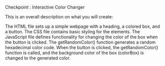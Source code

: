 Checkpoint : Interactive Color Changer

This is an overall description on what you will create:

The HTML file sets up a simple webpage with a heading, a colored box, and a button.
The CSS file contains basic styling for the elements.
The JavaScript file defines functionality for changing the color of the box when the button is clicked.
The getRandomColor() function generates a random hexadecimal color code.
When the button is clicked, the getRandomColor() function is called, and the background color of the box (colorBox) is changed to the generated color.
